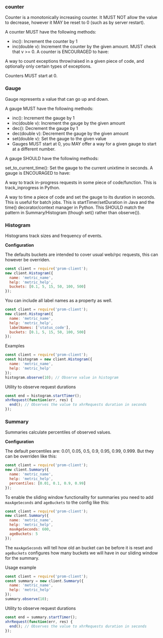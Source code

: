 ### counter
Counter is a monotonically increasing counter. It MUST NOT allow the value to decrease, however it MAY be reset to 0 (such as by server restart).

A counter MUST have the following methods:

* inc(): Increment the counter by 1
* inc(double v): Increment the counter by the given amount. MUST check that v >= 0.
A counter is ENCOURAGED to have:

A way to count exceptions throw/raised in a given piece of code, and optionally only certain types of exceptions.

Counters MUST start at 0.


### Gauge
Gauge represents a value that can go up and down.

A gauge MUST have the following methods:

* inc(): Increment the gauge by 1
* inc(double v): Increment the gauge by the given amount
* dec(): Decrement the gauge by 1
* dec(double v): Decrement the gauge by the given amount
* set(double v): Set the gauge to the given value
* Gauges MUST start at 0, you MAY offer a way for a given gauge to start at a different number.

A gauge SHOULD have the following methods:

set_to_current_time(): Set the gauge to the current unixtime in seconds.
A gauge is ENCOURAGED to have:

A way to track in-progress requests in some piece of code/function. This is track_inprogress in Python.

A way to time a piece of code and set the gauge to its duration in seconds. This is useful for batch jobs. This is startTimer/setDuration in Java and the time() decorator/context manager in Python. This SHOULD match the pattern in Summary/Histogram (though set() rather than observe()).


### Histogram

Histograms track sizes and frequency of events.

**Configuration**

The defaults buckets are intended to cover usual web/rpc requests, this can
however be overriden.

```js
const client = require('prom-client');
new client.Histogram({
  name: 'metric_name',
  help: 'metric_help',
  buckets: [0.1, 5, 15, 50, 100, 500]
});
```

You can include all label names as a property as well.

```js
const client = require('prom-client');
new client.Histogram({
  name: 'metric_name',
  help: 'metric_help',
  labelNames: ['status_code'],
  buckets: [0.1, 5, 15, 50, 100, 500]
});
```

Examples

```js
const client = require('prom-client');
const histogram = new client.Histogram({
  name: 'metric_name',
  help: 'metric_help'
});
histogram.observe(10); // Observe value in histogram
```

Utility to observe request durations

```js
const end = histogram.startTimer();
xhrRequest(function(err, res) {
  end(); // Observes the value to xhrRequests duration in seconds
});
```

### Summary

Summaries calculate percentiles of observed values.

**Configuration**

The default percentiles are: 0.01, 0.05, 0.5, 0.9, 0.95, 0.99, 0.999. But they
can be overriden like this:

```js
const client = require('prom-client');
new client.Summary({
  name: 'metric_name',
  help: 'metric_help',
  percentiles: [0.01, 0.1, 0.9, 0.99]
});
```

To enable the sliding window functionality for summaries you need to add
`maxAgeSeconds` and `ageBuckets` to the config like this:

```js
const client = require('prom-client');
new client.Summary({
  name: 'metric_name',
  help: 'metric_help',
  maxAgeSeconds: 600,
  ageBuckets: 5
});
```

The `maxAgeSeconds` will tell how old an bucket can be before it is reset and
`ageBuckets` configures how many buckets we will have in our sliding window for
the summary.

Usage example

```js
const client = require('prom-client');
const summary = new client.Summary({
  name: 'metric_name',
  help: 'metric_help'
});
summary.observe(10);
```

Utility to observe request durations

```js
const end = summary.startTimer();
xhrRequest(function(err, res) {
  end(); // Observes the value to xhrRequests duration in seconds
});
```
